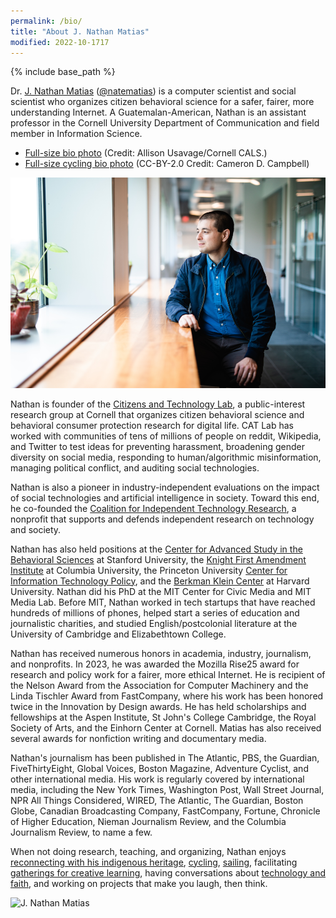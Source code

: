```yaml
---
permalink: /bio/
title: "About J. Nathan Matias"
modified: 2022-10-1717
---
```


{% include base_path %}

Dr. [J. Nathan Matias](https://natematias.com) (<a href="https://twitter.com/natematias">@natematias</a>) is a computer scientist and social scientist who organizes citizen behavioral science for a safer, fairer, more understanding Internet. A Guatemalan-American, Nathan is an assistant professor in the Cornell University Department of Communication and field member in Information Science.

* [Full-size bio photo](/images/CALS_20190911_540-cropped.jpg) (Credit: Allison Usavage/Cornell CALS.)
* [Full-size cycling bio photo](/images/1Q6A5464-small-campbell.jpg) (CC-BY-2.0 Credit: Cameron D. Campbell)


<!--<iframe width="560" height="315" src="https://www.youtube.com/embed/F9u08n4aSw0" frameborder="0" allow="accelerometer; autoplay; encrypted-media; gyroscope; picture-in-picture" allowfullscreen=""></iframe>-->

<!--<div align="center"><img src="../images/nathan-matias-principles-citizen-behavioral-science-      900x506.png" width="65%"/></div>-->

<img src="/images/CALS_20190911_55-profile.png" alt="J. Nathan Matias"/>

<br/>

Nathan is founder of the [Citizens and Technology Lab](https://citizensandtech.org), a public-interest research group at Cornell that organizes citizen behavioral science and behavioral consumer protection research for digital life. CAT Lab has worked with communities of tens of millions of people on reddit, Wikipedia, and Twitter to test ideas for preventing harassment, broadening gender diversity on social media, responding to human/algorithmic misinformation, managing political conflict, and auditing social technologies. 

Nathan is also a pioneer in industry-independent evaluations on the impact of social technologies and artificial intelligence in society. Toward this end, he co-founded the [Coalition for Independent Technology Research](independenttechresearch.org/), a nonprofit that supports and defends independent research on technology and society.

Nathan has also held positions at the [Center for Advanced Study in the Behavioral Sciences](https://casbs.stanford.edu/about/history) at Stanford University, the [Knight First Amendment Institute](https://knightcolumbia.org/bios/view/-37) at Columbia University, the Princeton University [Center for Information Technology Policy](https://citp.princeton.edu/), and the [Berkman Klein Center](https://cyber.harvard.edu/) at Harvard University. Nathan did his PhD at the MIT Center for Civic Media and MIT Media Lab. Before MIT, Nathan worked in tech startups that have reached hundreds of millions of phones, helped start a series of education and journalistic charities, and studied English/postcolonial literature at the University of Cambridge and Elizabethtown College. 

Nathan has received numerous honors in academia, industry, journalism, and nonprofits. In 2023, he was awarded the Mozilla Rise25 award for research and policy work for a fairer, more ethical Internet. He is recipient of the Nelson Award from the Association for Computer Machinery and the Linda Tischler Award from FastCompany, where his work has been honored twice in the Innovation by Design awards. He has held scholarships and fellowships at the Aspen Institute, St John's College Cambridge, the Royal Society of Arts, and the Einhorn Center at Cornell. Matias has also received several awards for nonfiction writing and documentary media.

Nathan's journalism has been published in The Atlantic, PBS, the Guardian, FiveThirtyEight, Global Voices, Boston Magazine, Adventure Cyclist, and other international media. His work is regularly covered by international media, including the New York Times, Washington Post, Wall Street Journal, NPR All Things Considered, WIRED, The Atlantic, The Guardian, Boston Globe, Canadian Broadcasting Company, FastCompany, Fortune, Chronicle of Higher Education, Nieman Journalism Review, and the Columbia Journalism Review, to name a few.

When not doing research, teaching, and organizing, Nathan enjoys [reconnecting with his indigenous heritage](https://www.kqed.org/news/11763374/do-you-speak-mam-growth-of-oaklands-guatemalan-community-sparks-interest-in-indigenous-language), [cycling](https://globalvoices.org/2023/07/06/trip-report-cycling-in-the-footsteps-of-the-1966-farmworkers-march/), [sailing](https://natematias.com/portfolio/2018-07-01-windhover/), facilitating [gatherings for creative learning](https://natematias.com/portfolio/2013-01-21-festival-of-learning-2013/), having conversations about [technology and faith](https://medium.com/ai-and-christianity/artificial-intelligence-in-christian-thought-and-practice-20ec8635a94f), and working on projects that make you laugh, then think.

<img src="/images/1Q6A5464-small-campbell.jpg" alt="J. Nathan Matias"/>

